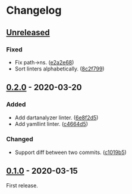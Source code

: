 # Changelog

## [Unreleased]

### Fixed

- Fix path->ns. ([e2a2e68](https://github.com/totakke/bosslint/commit/e2a2e68))
- Sort linters alphabetically. ([8c2f799](https://github.com/totakke/bosslint/commit/8c2f799))

## [0.2.0] - 2020-03-20

### Added

- Add dartanalyzer linter. ([6e8f2d5](https://github.com/totakke/bosslint/commit/6e8f2d5))
- Add yamllint linter. ([c4664d5](https://github.com/totakke/bosslint/commit/c4664d5))

### Changed

- Support diff between two commits. ([c1019b5](https://github.com/totakke/bosslint/commit/c1019b5))

## [0.1.0] - 2020-03-15

First release.

[Unreleased]: https://github.com/totakke/bosslint/compare/0.2.0...HEAD
[0.2.0]: https://github.com/totakke/bosslint/compare/0.1.0...0.2.0
[0.1.0]: https://github.com/totakke/bosslint/compare/b32d91e...0.1.0
